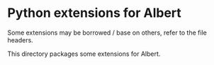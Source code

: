 # Python extensions for Albert

Some extensions may be borrowed / base on others, refer to the file headers.

This directory packages some extensions for Albert.
